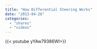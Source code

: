 ```yaml
---
title: "How Differential Steering Works"
date: "2013-04-26"
categories:
  - "shares"
  - "videos"
---
```


<div style="width: 70vw;">{{< youtube yYAw79386WI>}}</div>

